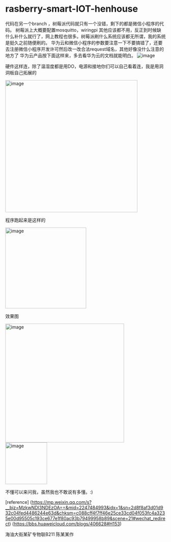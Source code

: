 # rasberry-smart-IOT-henhouse
代码在另一个branch ，树莓派代码就只有一个没错，剩下的都是微信小程序的代码。
树莓派上大概要配置mosquitto，wiringpi 其他应该都不用，反正到时候缺什么补什么就行了，网上教程也很多。树莓派刷什么系统应该都无所谓，我的系统是挺久之前随便刷的。
华为云和微信小程序的参数要注意一下不要搞错了，还要去注册微信小程序开发许可然后改一改合法request域名，其他好像没什么注意的地方了
华为云产品按下面这样来，多去看华为云的文档就能明白。
![image](https://github.com/user-attachments/assets/837e43c5-17cf-4847-b5ae-49a0c9b14d68)

硬件这样连，除了温湿度都是用DO，电源和接地你们可以自己看着连，我是用洞洞板自己拓展的

<img width="415" alt="image" src="https://github.com/user-attachments/assets/f15b0cc3-d299-4573-83bb-1a930e274724">

程序跑起来是这样的

<img width="254" alt="image" src="https://github.com/user-attachments/assets/586cab95-2188-44ae-9aa1-abfbac6d5be5">

效果图

<img width="373" alt="image" src="https://github.com/user-attachments/assets/5a0e5707-20b8-4226-9fc2-f48e39c1728f">
<img width="131" alt="image" src="https://github.com/user-attachments/assets/393f8ea3-cb76-49f4-a343-332c390f37ae">

不懂可以来问我，虽然我也不敢说有多懂。:)

[reference]
(https://mp.weixin.qq.com/s?__biz=MzkwNDI3NDEzOA==&mid=2247484993&idx=1&sn=2d8f8af3d01d932c04fed4486244e63d&chksm=c088cff4f7ff46e25ce33cd04f053fc4a3235e00d95505c193ce677e1f80ac93b79499958b89&scene=21#wechat_redirect)
(https://bbs.huaweicloud.com/blogs/406628#H153)

海油大街某矿专物联B211 陈某某作
